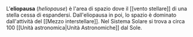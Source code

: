 L'**eliopausa** (*heliopause*) è l'area di spazio dove il [[vento stellare]] di una stella cessa di espandersi. Dall'eliopausa in poi, lo spazio è dominato dall'attività del [[Mezzo interstellare]]. Nel Sistema Solare si trova a circa 100 [[Unità astronomica|Unità Astronomiche]] dal Sole.
